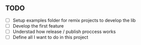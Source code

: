 ## TODO
- [ ] Setup examples folder for remix projects to develop the lib
- [ ] Develop the first feature
- [ ] Understad how release / publish proccess works
- [ ] Define all I want to do in this project
